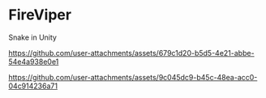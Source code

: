 # FireViper
Snake in Unity


https://github.com/user-attachments/assets/679c1d20-b5d5-4e21-abbe-54e4a938e0e1



https://github.com/user-attachments/assets/9c045dc9-b45c-48ea-acc0-04c914236a71

